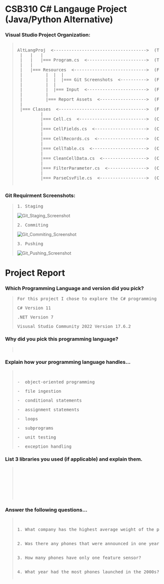 # CSB310 C# Langauge Project (Java/Python Alternative)

### Visual Studio Project Organization:
> <pre>
>  
> AltLangProj  <------------------------------------>  (The Visual Studio Project)  
>  |   |   |  
>  |   |   |=== Program.cs  <----------------------->  (The Main Program Driver)  
>  |   |  
>  |   |=== Resources  <---------------------------->  (Folder Containing Project Resources)  
>  |         |  |  |
>  |         |  |  |=== Git Screenshots  <---------->  (Folder Containing Required Git Screenshots)  
>  |         |  |  
>  |         |  |=== Input  <----------------------->  (Folder Containing Input csv Files)  
>  |         |  
>  |         |=== Report Assets  <------------------>  (Folder Containing Screenshots for Report)  
>  |  
>  |=== Classes  <---------------------------------->  (Folder Containing the Classes for the Project)  
>          |  
>          |=== Cell.cs  <-------------------------->  (Class representing one cell record)  
>          |  
>          |=== CellFields.cs  <-------------------->  (Class representing a column oriented table)  
>          |  
>          |=== CellRecords.cs  <------------------->  (Class representing a row oriented table)  
>          |  
>          |=== CellTable.cs  <--------------------->  (Class where I implemented my additional methods)  
>          |  
>          |=== CleanCellData.cs  <----------------->  (Class to clean cell data)  
>          |  
>          |=== FilterParameter.cs  <--------------->  (Class to filter results)  
>          |  
>          |=== ParseCsvFile.cs  <------------------>  (Class to parse csv file)  
>  
> </pre>

### Git Requirment Screenshots:
> <pre>
> 1. Staging
> </pre>
> ![Git_Staging_Screenshot](https://github.com/twopercentjazz/CSB310_AltLangProj/assets/49768882/7174de4b-62c7-45eb-971f-0cc1239611a6)
> <pre>
> 2. Commiting
> </pre>
> ![Git_Commiting_Screenshot](https://github.com/twopercentjazz/CSB310_AltLangProj/assets/49768882/cbf1d54b-78af-45f3-8e02-042f0bda1e4b)
> <pre>
> 3. Pushing
> </pre>
> ![Git_Pushing_Screenshot](https://github.com/twopercentjazz/CSB310_AltLangProj/assets/49768882/bb20bcdc-ebd2-4d12-992c-36c0c47ca2f6)

# Project Report

### Which Programming Language and version did you pick?
> <pre>
> For this project I chose to explore the C# programming language using the Visual Studio IDE. 
> </pre>
> <pre>
> C# Version 11
> </pre>
> <pre>
> .NET Version 7
> </pre>
> <pre>
> Visusal Studio Community 2022 Version 17.6.2
> </pre>

### Why did you pick this programming language?
> <pre>
> 
> </pre>

### Explain how your programming language handles...
> <pre>
> 
> </pre>
> <pre>
> -  object-oriented programming
> </pre>
> <pre>
> -  file ingestion
> </pre>
> <pre>
> -  conditional statements
> </pre>
> <pre>
> -  assignment statements
> </pre>
> <pre>
> -  loops
> </pre>
> <pre>
> -  subprograms
> </pre>
> <pre>
> -  unit testing
> </pre>
> <pre>
> -  exception handling
> </pre>

### List 3 libraries you used (if applicable) and explain them. 
> <pre>
> 
> </pre>
> <pre>
> 
> </pre>
> <pre>
> 
> </pre>
> <pre>
> 
> </pre>

### Answer the following questions...
> <pre>
> 
> </pre>
> <pre>
> 1. What company has the highest average weight of the phone body?
>
> </pre>
> <pre>
> 2. Was there any phones that were announced in one year and released in another? What are they? Give me the oem and models?
>
> </pre>
> <pre>
> 3. How many phones have only one feature sensor?
>
> </pre>
> <pre>
> 4. What year had the most phones launched in the 2000s?
>
> </pre>



